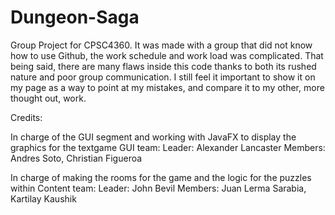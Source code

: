 # Dungeon-Saga
Group Project for CPSC4360. It was made with a group that did not know how to use Github, the work schedule and work load was complicated. 
That being said, there are many flaws inside this code thanks to both its rushed nature and poor group communication. I still feel it important to show it on my page as a way to point at my mistakes, and compare it to my other, more thought out, work.

Credits:

In charge of the GUI segment and working with JavaFX to display the graphics for the textgame
GUI team:
  Leader: Alexander Lancaster
    Members: Andres Soto, Christian Figueroa

In charge of making the rooms for the game and the logic for the puzzles within
Content team:
  Leader: John Bevil
    Members: Juan Lerma Sarabia, Kartilay Kaushik
